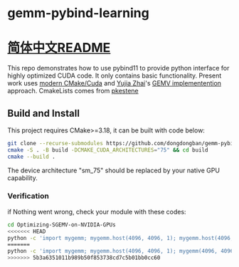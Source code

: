 # gemm-pybind-learning

[简体中文README](README.zh.md)
=======
This repo demonstrates how to use pybind11 to provide python interface for highly optimized CUDA code. It only contains basic functionality.
Present work uses [modern CMake/Cuda](https://developer.download.nvidia.com/video/gputechconf/gtc/2019/presentation/s9444-build-systems-exploring-modern-cmake-cuda-v2.pdf) and [Yujia Zhai](yujiazhai94@gmail.com)'s [GEMV implementention](https://github.com/yzhaiustc/Optimizing-SGEMV-on-NVIDIA-GPUs) approach. 
CmakeLists comes from [pkestene](https://github.com/pkestene/pybind11-cuda)

## Build and Install
This project requires CMake>=3.18, it can be built with code below:
```bash
git clone --recurse-submodules https://github.com/dongdongban/gemm-pybind-learning
cmake -S . -B build -DCMAKE_CUDA_ARCHITECTURES="75" && cd build
cmake --build .
```
The device architecture "sm_75" should be replaced by your native GPU capability.

### Verification
if Nothing went wrong, check your module with these codes:
```bash
cd Optimizing-SGEMV-on-NVIDIA-GPUs
<<<<<<< HEAD
python -c 'import mygemm; mygemm.host(4096, 4096, 1); mygemm.host(4096, 4096, 2)'
=======
python -c 'import mygemm; mygemm.host(4096, 4096, 1); mygemm(4096, 4096, 2)'
>>>>>>> 5b3a6351011b989b50f853738cd7c5b01bb0cc60
```

